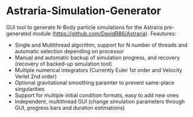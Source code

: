 # Astraria-Simulation-Generator
GUI tool to generate N-Body particle simulations for the Astraria pre-generated module (https://github.com/DavidR86/Astraria).
Feautures:
* Single and Multithread algorithm, support for N number of threads and automatic selection depending on processor
* Manual and automatic backup of simulation progress, and recovery (recovery of backed-up simulation tool)
* Multiple numerical integrators (Currently Euler 1st order and Velocity Verlet 2nd order)
* Optional gravitational smoothing paramter to prevent same-place singularities
* Support for multiple initial condition formats, easy to add new ones
* Independent, multithread GUI (change simulation parameters through GUI, progress bars and duration estimations)
